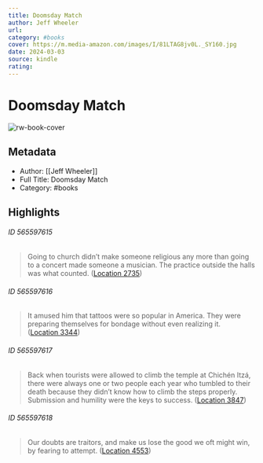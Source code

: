 ```yaml
---
title: Doomsday Match
author: Jeff Wheeler
url: 
category: #books
cover: https://m.media-amazon.com/images/I/81LTAG8jv0L._SY160.jpg
date: 2024-03-03
source: kindle
rating:
---
```

# Doomsday Match

![rw-book-cover](https://m.media-amazon.com/images/I/81LTAG8jv0L._SY160.jpg)

## Metadata
- Author: [[Jeff Wheeler]]
- Full Title: Doomsday Match
- Category: #books

## Highlights
###### ID 565597615
> Going to church didn’t make someone religious any more than going to a concert made someone a musician. The practice outside the halls was what counted. ([Location 2735](https://readwise.io/to_kindle?action=open&asin=B0BDBGDYRX&location=2735))
    
###### ID 565597616
> It amused him that tattoos were so popular in America. They were preparing themselves for bondage without even realizing it. ([Location 3344](https://readwise.io/to_kindle?action=open&asin=B0BDBGDYRX&location=3344))
    
###### ID 565597617
> Back when tourists were allowed to climb the temple at Chichén Itzá, there were always one or two people each year who tumbled to their death because they didn’t know how to climb the steps properly. Submission and humility were the keys to success. ([Location 3847](https://readwise.io/to_kindle?action=open&asin=B0BDBGDYRX&location=3847))
    
###### ID 565597618
> Our doubts are traitors, and make us lose the good we oft might win, by fearing to attempt. ([Location 4553](https://readwise.io/to_kindle?action=open&asin=B0BDBGDYRX&location=4553))
    
